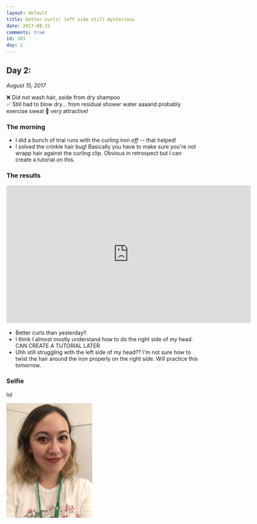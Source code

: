 ```yaml
---
layout: default
title: better curls! left side still mysterious
date: 2017-08-15
comments: true
id: 101
day: 2
---
```


## Day 2: 
_August 15, 2017_

❌ Did not wash hair, aside from dry shampoo  
✅ Still had to blow dry... from residual shower water aaaand probably exercise sweat 😬 very attractive!

### The morning

- I did a bunch of trial runs with the curling iron *off* -- that helped!
- I solved the crinkle hair bug! Basically you have to make sure you're not wrapp hair against the curling clip. Obvious in retrospect but I can create a tutorial on this.

### The results

<iframe src="https://player.vimeo.com/video/229730684" width="640" height="360" frameborder="0" webkitallowfullscreen mozallowfullscreen allowfullscreen></iframe>

- Better curls than yesterday!!
- I think I almost mostly understand how to do the right side of my head. CAN CREATE A TUTORIAL LATER
- Uhh still struggling with the left side of my head?? I'm not sure how to twist the hair around the iron properly on the right side. Will practice this tomorrow.

### Selfie

lol

<img src="media/day2selfie.png" height="300" />
